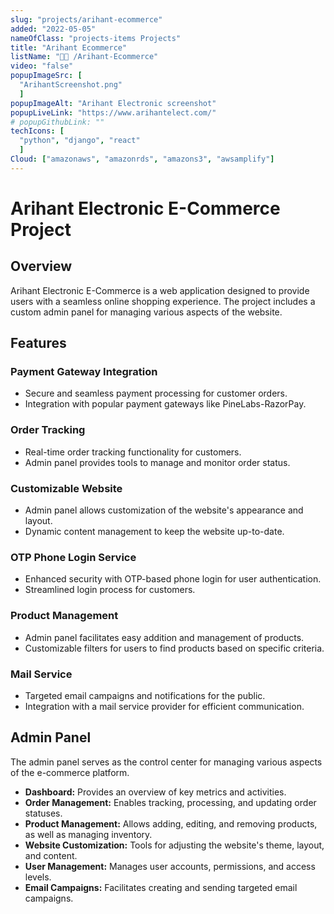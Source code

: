 ```yaml
---
slug: "projects/arihant-ecommerce"
added: "2022-05-05"
nameOfClass: "projects-items Projects"
title: "Arihant Ecommerce"
listName: "👨‍🔬 /Arihant-Ecommerce"
video: "false"
popupImageSrc: [
  "ArihantScreenshot.png"
  ]
popupImageAlt: "Arihant Electronic screenshot"
popupLiveLink: "https://www.arihantelect.com/"
# popupGithubLink: ""
techIcons: [
  "python", "django", "react"
  ]
Cloud: ["amazonaws", "amazonrds", "amazons3", "awsamplify"]
---
```


# Arihant Electronic E-Commerce Project

## Overview

Arihant Electronic E-Commerce is a web application designed to provide users with a seamless online shopping experience. The project includes a custom admin panel for managing various aspects of the website.

## Features

### Payment Gateway Integration

- Secure and seamless payment processing for customer orders.
- Integration with popular payment gateways like PineLabs-RazorPay.

### Order Tracking

- Real-time order tracking functionality for customers.
- Admin panel provides tools to manage and monitor order status.

### Customizable Website

- Admin panel allows customization of the website's appearance and layout.
- Dynamic content management to keep the website up-to-date.

### OTP Phone Login Service

- Enhanced security with OTP-based phone login for user authentication.
- Streamlined login process for customers.

### Product Management

- Admin panel facilitates easy addition and management of products.
- Customizable filters for users to find products based on specific criteria.

### Mail Service

- Targeted email campaigns and notifications for the public.
- Integration with a mail service provider for efficient communication.

## Admin Panel

The admin panel serves as the control center for managing various aspects of the e-commerce platform.

- **Dashboard:** Provides an overview of key metrics and activities.
- **Order Management:** Enables tracking, processing, and updating order statuses.
- **Product Management:** Allows adding, editing, and removing products, as well as managing inventory.
- **Website Customization:** Tools for adjusting the website's theme, layout, and content.
- **User Management:** Manages user accounts, permissions, and access levels.
- **Email Campaigns:** Facilitates creating and sending targeted email campaigns.
